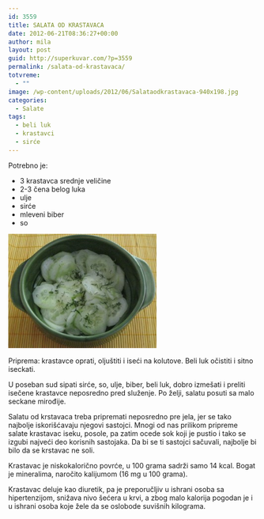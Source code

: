 ```yaml
---
id: 3559
title: SALATA OD KRASTAVACA
date: 2012-06-21T08:36:27+00:00
author: mila
layout: post
guid: http://superkuvar.com/?p=3559
permalink: /salata-od-krastavaca/
totvreme:
  - ""
image: /wp-content/uploads/2012/06/Salataodkrastavaca-940x198.jpg
categories:
  - Salate
tags:
  - beli luk
  - krastavci
  - sirće
---
```

Potrebno je:

  * 3 krastavca srednje veličine
  * 2-3 čena belog luka
  * ulje
  * sirće
  * mleveni biber
  * so

<img class="alignnone size-medium wp-image-3560" title="Salataodkrastavaca" src="/wp-content/uploads/2012/06/Salataodkrastavaca-e1340267536590-300x231.jpg" alt="" width="300" height="231" /> 

Priprema: krastavce oprati, oljuštiti i iseći na kolutove. Beli luk očistiti i sitno iseckati.

U poseban sud sipati sirće, so, ulje, biber, beli luk, dobro izmešati i preliti isečene krastavce neposredno pred služenje. Po želji, salatu posuti sa malo seckane mirođije.

Salatu od krstavaca treba pripremati neposredno pre jela, jer se tako najbolje iskorišćavaju njegovi sastojci. Mnogi od nas prilikom pripreme salate krastavac iseku, posole, pa zatim ocede sok koji je pustio i tako se izgubi najveći deo korisnih sastojaka. Da bi se ti sastojci sačuvali, najbolje bi bilo da se krstavac ne soli.

Krastavac je niskokalorično povrće, u 100 grama sadrži samo 14 kcal. Bogat je mineralima, naročito kalijumom (16 mg u 100 grama).

Krastavac deluje kao diuretik, pa je preporučljiv u ishrani osoba sa hipertenzijom, snižava nivo šećera u krvi, a zbog malo kalorija pogodan je i u ishrani osoba koje žele da se oslobode suvišnih kilograma.